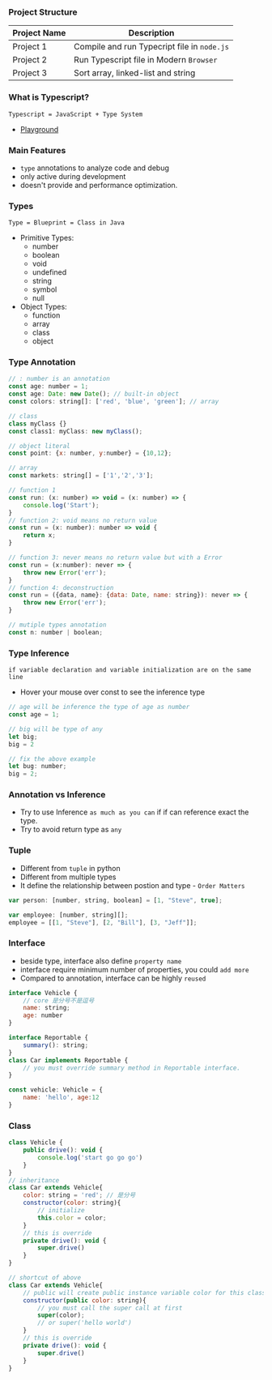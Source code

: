 ### Project Structure
Project Name | Description
-------------|------------
Project 1 | Compile and run Typecript file in `node.js`
Project 2 | Run Typescript file in Modern `Browser`
Project 3 | Sort array, linked-list and string


### What is Typescript?
`Typescript = JavaScript + Type System`
- [Playground](https://www.typescriptlang.org/play/index.html)
### Main Features
- `type` annotations to analyze code and debug
- only active during development
- doesn't provide and performance optimization.

### Types
`Type = Blueprint = Class in Java`
- Primitive Types:
  - number
  - boolean
  - void
  - undefined
  - string
  - symbol
  - null
- Object Types:
  - function
  - array
  - class
  - object

### Type Annotation
```javascript
// : number is an annotation
const age: number = 1;
const age: Date: new Date(); // built-in object
const colors: string[]: ['red', 'blue', 'green']; // array

// class
class myClass {}
const class1: myClass: new myClass();

// object literal
const point: {x: number, y:number} = {10,12};

// array
const markets: string[] = ['1','2','3'];

// function 1
const run: (x: number) => void = (x: number) => {
    console.log('Start');
}
// function 2: void means no return value
const run = (x: number): number => void {
    return x;
}

// function 3: never means no return value but with a Error
const run = (x:number): never => {
    throw new Error('err');
}
// function 4: deconstruction
const run = ({data, name}: {data: Date, name: string}): never => {
    throw new Error('err');
}

// mutiple types annotation
const n: number | boolean;
```

### Type Inference
`if variable declaration and variable initialization are on the same line`
- Hover your mouse over const to see the inference type
```javascript
// age will be inference the type of age as number
const age = 1;

// big will be type of any
let big;
big = 2

// fix the above example
let bug: number;
big = 2;
```

### Annotation vs Inference
- Try to use Inference `as much as you can` if if can reference exact the type.
- Try to avoid return type as `any`

### Tuple
- Different from `tuple` in python
- Different from multiple types
- It define the relationship between postion and type - `Order Matters`
```javascript
var person: [number, string, boolean] = [1, "Steve", true];

var employee: [number, string][];
employee = [[1, "Steve"], [2, "Bill"], [3, "Jeff"]];
```

### Interface
- beside type, interface also define `property name`
- interface require minimum number of properties, you could `add more`
- Compared to annotation, interface can be highly `reused`
```javascript
interface Vehicle {
    // core 是分号不是逗号
    name: string;
    age: number
}

interface Reportable {
    summary(): string;
}
class Car implements Reportable {
    // you must override summary method in Reportable interface.
}

const vehicle: Vehicle = {
    name: 'hello', age:12
}
```


### Class
```javascript
class Vehicle {
    public drive(): void {
        console.log('start go go go')
    }
}
// inheritance
class Car extends Vehicle{
    color: string = 'red'; // 是分号
    constructor(color: string){
        // initialize
        this.color = color;
    }
    // this is override
    private drive(): void {
        super.drive()
    }
}

// shortcut of above
class Car extends Vehicle{
    // public will create public instance variable color for this class.
    constructor(public color: string){
        // you must call the super call at first
        super(color); 
        // or super('hello world')
    }
    // this is override
    private drive(): void {
        super.drive()
    }
}
```
